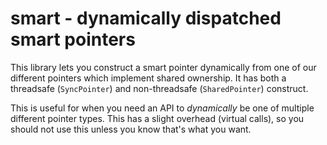 # smart - dynamically dispatched smart pointers

This library lets you construct a smart pointer dynamically from one of our
different pointers which implement shared ownership. It has both a threadsafe
(`SyncPointer`) and non-threadsafe (`SharedPointer`) construct.

This is useful for when you need an API to *dynamically* be one of multiple
different pointer types. This has a slight overhead (virtual calls), so you
should not use this unless you know that's what you want.
